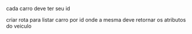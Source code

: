 cada carro deve ter seu id

criar rota para listar carro por id onde a mesma deve retornar os atributos do veiculo